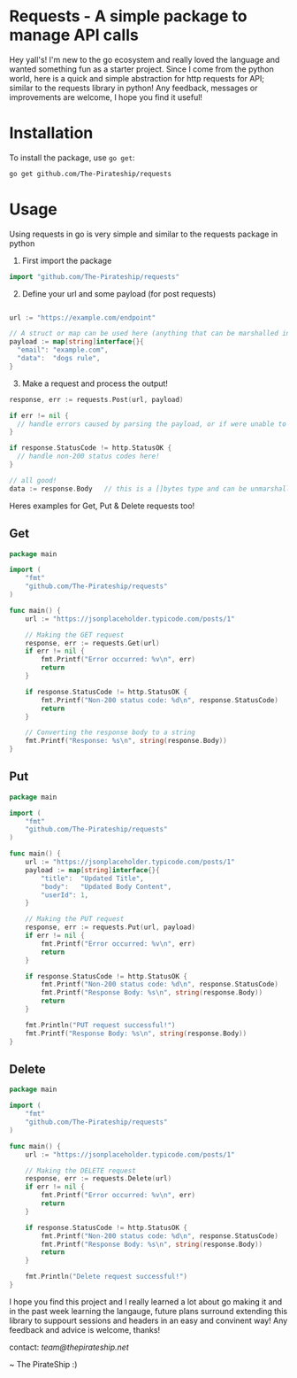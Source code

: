 # Requests - A simple package to manage API calls

Hey yall's! I'm new to the go ecosystem and really loved the language and wanted something fun as a starter project.
Since I come from the python world, here is a quick and simple abstraction for http requests for API; similar to the requests library in python!
Any feedback, messages or improvements are welcome, I hope you find it useful!

# Installation

To install the package, use `go get`:

```bash
go get github.com/The-Pirateship/requests
```

# Usage

Using requests in go is very simple and similar to the requests package in python

1. First import the package

```go
import "github.com/The-Pirateship/requests"
```

2. Define your url and some payload (for post requests)

```go

url := "https://example.com/endpoint"

// A struct or map can be used here (anything that can be marshalled into json)
payload := map[string]interface{}{
  "email": "example.com",
  "data":  "dogs rule",
}
```

3. Make a request and process the output!

```go
response, err := requests.Post(url, payload)

if err != nil {
  // handle errors caused by parsing the payload, or if were unable to set the request here
}

if response.StatusCode != http.StatusOK {
  // handle non-200 status codes here!
}

// all good!
data := response.Body	// this is a []bytes type and can be unmarshalled into a struct or any format you need it in!

```

Heres examples for Get, Put & Delete requests too!

## Get

```go
package main

import (
    "fmt"
    "github.com/The-Pirateship/requests"
)

func main() {
    url := "https://jsonplaceholder.typicode.com/posts/1"

    // Making the GET request
    response, err := requests.Get(url)
    if err != nil {
        fmt.Printf("Error occurred: %v\n", err)
        return
    }

    if response.StatusCode != http.StatusOK {
        fmt.Printf("Non-200 status code: %d\n", response.StatusCode)
        return
    }

    // Converting the response body to a string
    fmt.Printf("Response: %s\n", string(response.Body))
}
```

## Put

```go
package main

import (
    "fmt"
    "github.com/The-Pirateship/requests"
)

func main() {
    url := "https://jsonplaceholder.typicode.com/posts/1"
    payload := map[string]interface{}{
        "title":  "Updated Title",
        "body":   "Updated Body Content",
        "userId": 1,
    }

    // Making the PUT request
    response, err := requests.Put(url, payload)
    if err != nil {
        fmt.Printf("Error occurred: %v\n", err)
        return
    }

    if response.StatusCode != http.StatusOK {
        fmt.Printf("Non-200 status code: %d\n", response.StatusCode)
        fmt.Printf("Response Body: %s\n", string(response.Body))
        return
    }

    fmt.Println("PUT request successful!")
    fmt.Printf("Response Body: %s\n", string(response.Body))
}
```

## Delete

```go
package main

import (
    "fmt"
    "github.com/The-Pirateship/requests"
)

func main() {
    url := "https://jsonplaceholder.typicode.com/posts/1"

    // Making the DELETE request
    response, err := requests.Delete(url)
    if err != nil {
        fmt.Printf("Error occurred: %v\n", err)
        return
    }

    if response.StatusCode != http.StatusOK {
        fmt.Printf("Non-200 status code: %d\n", response.StatusCode)
        fmt.Printf("Response Body: %s\n", string(response.Body))
        return
    }

    fmt.Println("Delete request successful!")
}
```

I hope you find this project and I really learned a lot about go making it and in the past week learning the langauge, future plans surround extending this library to suppourt sessions and headers in an easy and convinent way!
Any feedback and advice is welcome, thanks!

contact: _team@thepirateship.net_

~ The PirateShip :)
